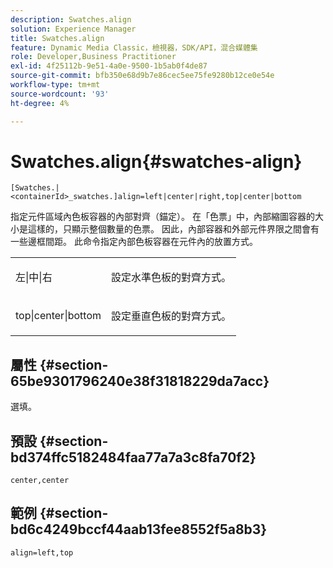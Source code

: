 ```yaml
---
description: Swatches.align
solution: Experience Manager
title: Swatches.align
feature: Dynamic Media Classic，檢視器，SDK/API，混合媒體集
role: Developer,Business Practitioner
exl-id: 4f25112b-9e51-4a0e-9500-1b5ab0f4de87
source-git-commit: bfb350e68d9b7e86cec5ee75fe9280b12ce0e54e
workflow-type: tm+mt
source-wordcount: '93'
ht-degree: 4%

---
```


# Swatches.align{#swatches-align}

`[Swatches.|<containerId>_swatches.]align=left|center|right,top|center|bottom`

指定元件區域內色板容器的內部對齊（錨定）。 在「色票」中，內部縮圖容器的大小是這樣的，只顯示整個數量的色票。 因此，內部容器和外部元件界限之間會有一些邊框間距。 此命令指定內部色板容器在元件內的放置方式。

<table id="table_58D88FF5F83A4ABA928695B5AFF97354"> 
 <tbody> 
  <tr> 
   <td> <p> <span class="codeph"> 左|中|右</span> </p> </td> 
   <td> <p> 設定水準色板的對齊方式。 </p> </td> 
  </tr> 
  <tr> 
   <td> <p><span class="codeph"> top|center|bottom</span> </p> </td> 
   <td> <p> 設定垂直色板的對齊方式。 </p> </td> 
  </tr> 
 </tbody> 
</table>

## 屬性 {#section-65be9301796240e38f31818229da7acc}

選填。

## 預設 {#section-bd374ffc5182484faa77a7a3c8fa70f2}

`center,center`

## 範例 {#section-bd6c4249bccf44aab13fee8552f5a8b3}

`align=left,top`
